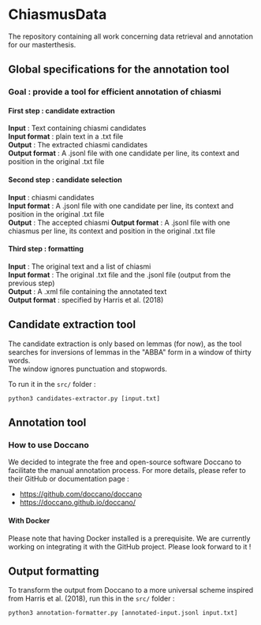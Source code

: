# ChiasmusData

The repository containing all work concerning data retrieval and annotation for our masterthesis.

## Global specifications for the annotation tool

### Goal : provide a tool for efficient annotation of chiasmi

#### First step : candidate extraction
__Input__ : Text containing chiasmi candidates \
__Input format__ : plain text in a .txt file \
__Output__ : The extracted chiasmi candidates \
__Output format__ : A .jsonl file with one candidate per line, its context and position in the original .txt file

#### Second step : candidate selection
__Input__ : chiasmi candidates \
__Input format__ : A .jsonl file with one candidate per line, its context and position in the original .txt file \
__Output__ : The accepted chiasmi
__Output format__ : A .jsonl file with one chiasmus per line, its context and position in the original .txt file

#### Third step : formatting
__Input__ : The original text and a list of chiasmi \
__Input format__ : The original .txt file and the .jsonl file (output from the previous step) \
__Output__ : A .xml file containing the annotated text \
__Output format__ : specified by Harris et al. (2018)


## Candidate extraction tool

The candidate extraction is only based on lemmas (for now), as the tool searches for inversions of lemmas in the "ABBA" form in a window of thirty words. \
The window ignores punctuation and stopwords.

To run it in the `src/` folder :
```shell
python3 candidates-extractor.py [input.txt]
```

## Annotation tool

### How to use Doccano

We decided to integrate the free and open-source software Doccano to facilitate the manual annotation process.
For more details, please refer to their GitHub or documentation page : 
- https://github.com/doccano/doccano
- https://doccano.github.io/doccano/

#### With Docker

Please note that having Docker installed is a prerequisite.
We are currently working on integrating it with the GitHub project. Please look forward to it !

## Output formatting

To transform the output from Doccano to a more universal scheme inspired from Harris et al. (2018), run this in the `src/` folder :
```shell
python3 annotation-formatter.py [annotated-input.jsonl input.txt]
```






